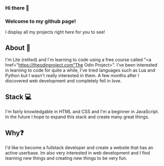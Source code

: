 ### Hi there 👋

### Welcome to my github page!

I display all my projects right here for you to see!

## About 📝 

I'm Lite (relited) and I'm learning to code using a free course called "<a href="https://theodinproject.com"The Odin Project></a>". I've been interested in learning to code for quite a while, I've tried languages such as Lua and Python but I wasn't really interested in them. A few months after I discovered web development and completely fell in love.

## Stack 💻

I'm fairly knowledgable in HTML and CSS and I'm a beginner in JavaScript. In the future I hope to expand this stack and create many great things.

## Why❓

I'd like to become a fullstack developer and create a website that has an active userbase. Im also very interested in web development and I find learning new things and creating new things to be very fun.
